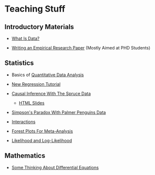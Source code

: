 # Teaching Stuff

## Introductory Materials

* [What Is Data?](./what-is-data/what-is-data.html)

* [Writing an Empirical Research Paper](./empirical-paper/) (Mostly Aimed at PHD Students)

## Statistics

* Basics of [Quantitative Data Analysis](./quantitative-data-analysis/quantitative-data-analysis.html)

* [New Regression Tutorial](./new-regression-tutorial/index.html)

* [Causal Inference With The Spruce Data](./spruce/spruce.html) 
    + [HTML Slides](./spruce/spruce-slidy.html)

* [Simpson's Paradox With Palmer Penguins Data](./simpsons-paradox-palmer-penguins/simpsons-paradox-palmer-penguins.html)

* [Interactions](./interactions/interactions.html)

* [Forest Plots For Meta-Analysis](./forest-plot/)

* [Likelihood and Log-Likelihood](./likelihood-and-log-likelihood/likelihood-and-log-likelihood.html)

## Mathematics

* [Some Thinking About Differential Equations](./differential-equations/differential-equations.html)




